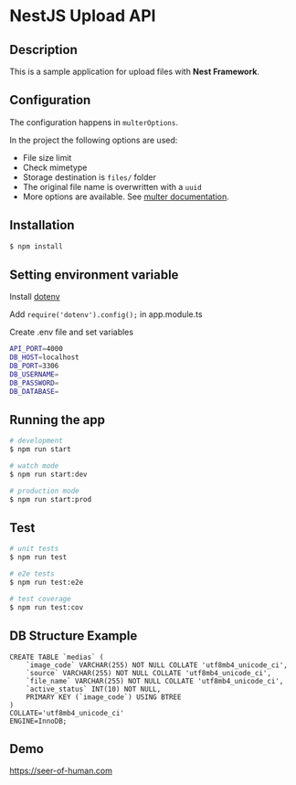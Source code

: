 # NestJS Upload API

## Description

This is a sample application for upload files with **Nest Framework**.


## Configuration

The configuration happens in `multerOptions`.

In the project the following options are used:

- File size limit
- Check mimetype
- Storage destination is `files/` folder
- The original file name is overwritten with a `uuid`
- More options are available. See [multer documentation](https://www.npmjs.com/package/multer#multeropts).

## Installation

```bash
$ npm install
```

## Setting environment variable

Install [dotenv](https://www.npmjs.com/package/dotenv)

Add `require('dotenv').config();` in app.module.ts

Create .env file and set variables

```bash
API_PORT=4000
DB_HOST=localhost
DB_PORT=3306
DB_USERNAME=
DB_PASSWORD=
DB_DATABASE=
```


## Running the app

```bash
# development
$ npm run start

# watch mode
$ npm run start:dev

# production mode
$ npm run start:prod
```

## Test

```bash
# unit tests
$ npm run test

# e2e tests
$ npm run test:e2e

# test coverage
$ npm run test:cov
```

## DB Structure Example

```
CREATE TABLE `medias` (
	`image_code` VARCHAR(255) NOT NULL COLLATE 'utf8mb4_unicode_ci',
	`source` VARCHAR(255) NOT NULL COLLATE 'utf8mb4_unicode_ci',
	`file_name` VARCHAR(255) NOT NULL COLLATE 'utf8mb4_unicode_ci',
	`active_status` INT(10) NOT NULL,
	PRIMARY KEY (`image_code`) USING BTREE
)
COLLATE='utf8mb4_unicode_ci'
ENGINE=InnoDB;
```

## Demo
https://seer-of-human.com